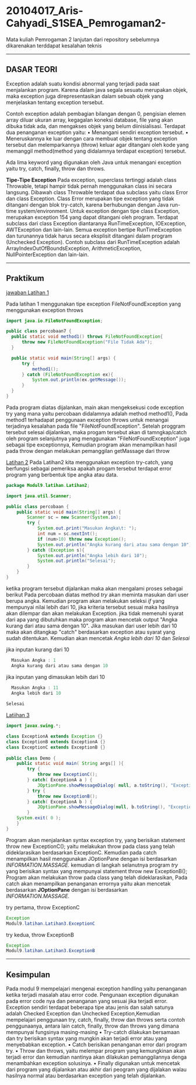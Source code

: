 # 20104017_Aris-Cahyadi_S1SEA_Pemrogaman2-

Mata kuliah Pemrogaman 2
lanjutan dari repository sebelumnya dikarenakan terddapat kesalahan teknis
<hr>

## DASAR TEORI

  Exception adalah suatu kondisi abnormal yang terjadi pada saat menjalankan program. Karena dalam java segala sesuatu merupakan objek, maka exception juga direpresentasikan dalam sebuah objek yang menjelaskan tentang exception tersebut. 
  
  Contoh exception adalah pembagian bilangan dengan 0, pengisian elemen array diluar ukuran array, kegagalan koneksi database, file yang akan dibuka tidak ada, dan mengakses objek yang belum diinisialisasi. Terdapat dua penanganan exception yaitu: 
  • Menangani sendiri exception tersebut. 
  • Meneruskannya ke luar dengan cara membuat objek tentang exception tersebut dan melemparkannya (throw) keluar agar ditangani oleh kode yang memanggil method(method yang didalamnya terdapat exception) tersebut. 
  
  Ada lima keyword yang digunakan oleh Java untuk menangani exception yaitu try, catch, finally, throw dan throws.

**Tipe-Tipe Exception**
  Pada exception, superclass tertinggi adalah class Throwable, tetapi hampir tidak pernah menggunakan class ini secara langsung. Dibawah class Throwable terdapat dua subclass yaitu class Error dan class Exception. 
  Class Error merupakan tipe exception yang tidak ditangani dengan blok try-catch, karena berhubungan dengan Java run-time system/environment. Untuk exception dengan tipe class Exception, merupakan exception 154 yang dapat ditangani oleh program. Terdapat subclass dari class Exception diantaranya RunTimeException, IOException, AWTException dan lain-lain.
  Semua exception bertipe RunTimeException dan turunannya tidak harus secara eksplisit ditangani dalam program (Unchecked Exception). Contoh subclass dari RunTimeException adalah ArrayIndexOutOfBoundsException, ArithmeticException, NullPointerException dan lain-lain.

<hr>

## Praktikum

[jawaban ](https://github.com/Lil-Pumpkin/20104017_Aris-Cahyadi_S1SEA_Pemrogaman2-/tree/modul9/src/Modul9/Latihan)
[Latihan 1](https://github.com/Lil-Pumpkin/20104017_Aris-Cahyadi_S1SEA_Pemrogaman2-/tree/modul9/src/Modul9/Latihan/L1)

  Pada latihan 1 menggunakan tipe exception FileNotFoundException yang menggunakan exception throws
  
  ```java
  import java.io.FileNotFoundException;

public class percobaan7 {
    public static void method1() throws FileNotFoundException{
        throw new FileNotFoundException("File Tidak Ada");
    }

    public static void main(String[] args) {
        try {
            method1();
        } catch (FileNotFoundException ex){
            System.out.println(ex.getMessage());
        }
    }
}
```

  Pada program diatas dijalankan, main akan mengeksekusi code exception try yang mana yaitu percobaan didalamnya adalah method method1(), Pada method1 terhadapat penggunaan exception throws untuk menangai terjadinya kesalahan pada file "FileNotFoundException".
  Setelah proggram tersebut selesai dijalankan, maka progam tersebut akan di tamngkap/catch oleh program selanjutnya yang menggunakan "FileNotFoundException" juga sebagai tipe exceptionnya, Kemudian program akan menampilkan hasil pada throw dengan melakukan pemanggilan getMassage dari throw
  
[Latihan 2](https://github.com/Lil-Pumpkin/20104017_Aris-Cahyadi_S1SEA_Pemrogaman2-/tree/modul9/src/Modul9/Latihan/L2)
Pada Latihan2 kita menggunakan exception try-catch, yang berfungsi sebagai pemeriksa apakah progam tersebut terdapat error program yang berbentuk tipe angka atau data.

```java
package Modul9.latihan.Latihan2;

import java.util.Scanner;

public class percobaan {
    public static void main(String[] args) {
        Scanner sc = new Scanner(System.in);
        try {
            System.out.print("Masukan Angka\t: ");
            int num = sc.nextInt();
            if (num>10) throw new Exception();
            System.out.println("Angka kurang dari atau sama dengan 10");
        } catch (Exception s){
            System.out.println("Angka lebih dari 10");
            System.out.println("Selesai");
        }
    }
}
```

ketika program tersebut dijalankan maka akan mengalami proses sebagai berikut
  Pada percobaan diatas method *try* akan meminta masukan dari user berupa angka. Kemudian program akan melakukan seleksi *if* yang mempunyai nilai lebih dari 10, jika kriteria tersebut sesuai maka hasilnya akan dilempar dan akan melakukan Exception. jika tidak memenuhi syarat dari apa yang dibutuhkan maka program akan mencetak output "Angka kurang dari atau sama dengan 10".
  Jika masukan dari user lebih dari 10 maka akan ditangkap "catch" berdasarkan exception atau syarat yang sudah ditentukan. Kemudian akan mencetak *Angka lebih dari 10* dan *Selesai*
  
  jika inputan kurang dari 10
```java
  Masukan Angka	: 1
  Angka kurang dari atau sama dengan 10
```

  jika inputan yang dimasukan lebih dari 10
```java
  Masukan Angka	: 11
  Angka lebih dari 10
  
Selesai
```

[Latiihan 3](https://github.com/Lil-Pumpkin/20104017_Aris-Cahyadi_S1SEA_Pemrogaman2-/tree/modul9/src/Modul9/Latihan/L3)

```java
import javax.swing.*;

class ExceptionA extends Exception {}
class ExceptionB extends ExceptionA {}
class ExceptionC extends ExceptionB {}
    
public class Demo {
    public static void main( String args[] ){
        try {
            throw new ExceptionC();
        } catch( ExceptionA a ) {
            JOptionPane.showMessageDialog( null, a.toString(), "Exception", JOptionPane.INFORMATION_MESSAGE ); 
        } try {
            throw new ExceptionB(); 
        } catch( ExceptionA b ) {
            JOptionPane.showMessageDialog(null, b.toString(), "Exception", JOptionPane.INFORMATION_MESSAGE );
        }
    System.exit( 0 );
    }
}
```

  Program akan menjalankan syntax exception try, yang berisikan statement throw new ExceptionC(); yaitu melakukan throw pada class yang telah dideklarasikan berdasarkan ExceptionC. Kemudian pada catch menampilkan hasil menggunakan JOptionPane dengan isi berdasarkan *INFORMATION.MASSAGE.*
  kemudian di langkah selanutnya program *try* yang berisikan syntax yang mempunyai statement throw new ExceptionB(); Program akan melakukan throw pada class yang telah dideklarasikan, Pada catch akan menampilkan penanganan errornya yaitu akan mencetak berdasarkan **JOptionPane** dengan isi berdasarkan *INFORMATION.MASSAGE.*
  
  try pertama, throw ExceptionC
```java
Exception
Modul9.latihan.Latihan3.ExceptionC
```

  try kedua, throw ExceptionB
```java
Exception
Modul9.latihan.Latihan3.ExceptionB
```

<hr>

## Kesimpulan
  Pada modul 9 mempelajari mengenai exception handling yaitu penanganan ketika terjadi masalah atau error code. Pengunaan exception digunakan pada error code nya dan penanganan yang sesuai jika terjadi error. 
  Exception sendiri terdapat beberapa tipe atau jenis dan salah satunya adalah Checked Exception dan Unchecked Exception,Kemudian mempelajari penggunaan try, catch, finally, throw dan throws serta contoh penggunaanya, antara lain catch, finally, throw dan throws yang dimana mempunyai fungsinya masing-masing
  • Try-catch dilakukan bersamaan dan try berisikan syntax yang mungkin akan terjadi error atau yang menyebabkan exception.
  • Catch berisikan penanganan error dari program try.
  • Throw dan throws, yaitu melempar program yang kemungkinan akan terjadi error dan kemudian nantinya akan dilakukan pemanggilannya denga menambahkan exception solusinya.
  • Finally digunakan untuk mencetak dari program yang dijalankan atau akhir dari peogram yang dijalakan walau hasilnya normal atau berdasarkan exception yang telah dijalankan.

